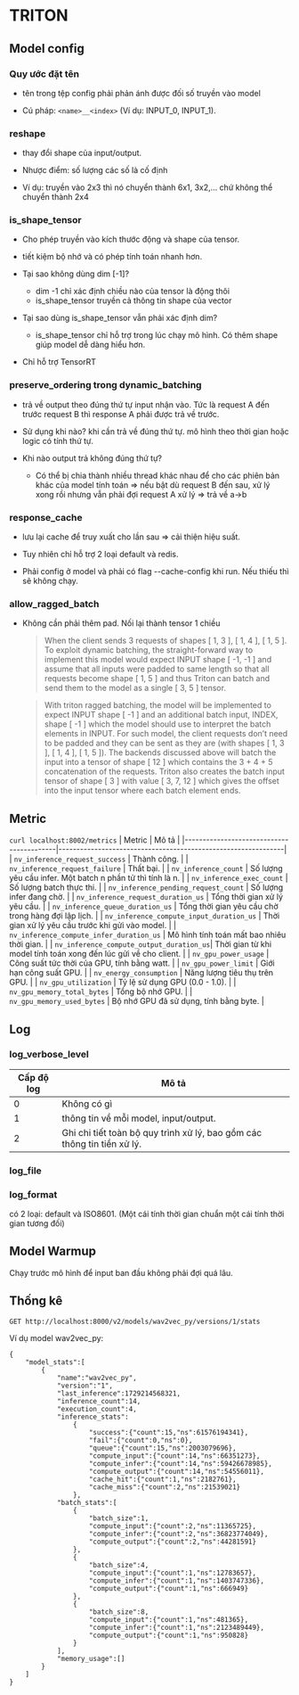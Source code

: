 # TRITON

## Model config

### Quy ước đặt tên
+ tên trong tệp config phải phản ánh được đối số truyền vào model

+ Cú pháp: `<name>__<index>` (Ví dụ: INPUT_0, INPUT_1).

### reshape
+ thay đổi shape của input/output.

+ Nhược điểm: số lượng các số là cố định

+ Ví dụ: truyền vào 2x3 thì nó chuyển thành 6x1, 3x2,… chứ không thể chuyển thành 2x4

### is_shape_tensor
+ Cho phép truyền vào kích thước động và shape của tensor.

+ tiết kiệm bộ nhớ và có phép tính toán nhanh hơn.

+ Tại sao không dùng dim [-1]?

  - dim -1 chỉ xác định chiều nào của tensor là động thôi
  - is_shape_tensor truyền cả thông tin shape của vector

+ Tại sao dùng is_shape_tensor vẫn phải xác định dim?

  - is_shape_tensor chỉ hỗ trợ trong lúc chạy mô hình. Có thêm shape giúp model dễ dàng hiểu hơn.

+ Chỉ hỗ trợ TensorRT

### preserve_ordering trong dynamic_batching
+ trả về output theo đúng thứ tự input nhận vào. Tức là request A đến trước request B thì response A phải được trả về trước.

+ Sử dụng khi nào? khi cần trả về đúng thứ tự. mô hình theo thời gian hoặc logic có tính thứ tự.

+ Khi nào output trả không đúng thứ tự?

  - Có thể bị chia thành nhiều thread khác nhau để cho các phiên bản khác của model tính toán ⇒ nếu bật dù request B đến sau, xử lý xong rồi nhưng vẫn phải đợi request A xử lý ⇒ trả về a→b

### response_cache
+ lưu lại cache để truy xuất cho lần sau ⇒ cải thiện hiệu suất.

+ Tuy nhiên chỉ hỗ trợ 2 loại default và redis.

+ Phải config ở model và phải có flag --cache-config khi run. Nếu thiếu thì sẽ không chạy.

### allow_ragged_batch
+ Không cần phải thêm pad. Nối lại thành tensor 1 chiều
  > When the client sends 3 requests of shapes [ 1, 3 ], [ 1, 4 ], [ 1, 5 ]. To exploit dynamic batching, the straight-forward way to implement this model would expect INPUT shape [ -1, -1 ] and assume that all inputs were padded to same length so that all requests become shape [ 1, 5 ] and thus Triton can batch and send them to the model as a single [ 3, 5 ] tensor.
  
  > With triton ragged batching, the model will be implemented to expect INPUT shape [ -1 ] and an additional batch input, INDEX, shape [ -1 ] which the model should use to interpret the batch elements in INPUT. For such model, the client requests don’t need to be padded and they can be sent as they are (with shapes [ 1, 3 ], [ 1, 4 ], [ 1, 5 ]). The backends discussed above will batch the input into a tensor of shape [ 12 ] which contains the 3 + 4 + 5 concatenation of the requests. Triton also creates the batch input tensor of shape [ 3 ] with value [ 3, 7, 12 ] which gives the offset into the input tensor where each batch element ends. 



## Metric
```curl localhost:8002/metrics```
| Metric                                   | Mô tả                                                        |
|------------------------------------------|---------------------------------------------------------------|
| `nv_inference_request_success`           | Thành công.                                                   |
| `nv_inference_request_failure`           | Thất bại.                                                     |
| `nv_inference_count`                     | Số lượng yêu cầu infer. Một batch n phần tử thì tính là n.    |
| `nv_inference_exec_count`                | Số lượng batch thực thi.                                      |
| `nv_inference_pending_request_count`     | Số lượng infer đang chờ.                                      |
| `nv_inference_request_duration_us`       | Tổng thời gian xử lý yêu cầu.                                 |
| `nv_inference_queue_duration_us`         | Tổng thời gian yêu cầu chờ trong hàng đợi lập lịch.           |
| `nv_inference_compute_input_duration_us` | Thời gian xử lý yêu cầu trước khi gửi vào model.              |
| `nv_inference_compute_infer_duration_us` | Mô hình tính toán mất bao nhiêu thời gian.                    |
| `nv_inference_compute_output_duration_us`| Thời gian từ khi model tính toán xong đến lúc gửi về cho client. |
| `nv_gpu_power_usage`                     | Công suất tức thời của GPU, tính bằng watt.                   |
| `nv_gpu_power_limit`                     | Giới hạn công suất GPU.                                       |
| `nv_energy_consumption`                  | Năng lượng tiêu thụ trên GPU.                                 |
| `nv_gpu_utilization`                     | Tỷ lệ sử dụng GPU (0.0 - 1.0).                                |
| `nv_gpu_memory_total_bytes`              | Tổng bộ nhớ GPU.                                              |
| `nv_gpu_memory_used_bytes`               | Bộ nhớ GPU đã sử dụng, tính bằng byte.                        |

## Log

### log_verbose_level
| Cấp độ log | Mô tả                                                                 |
|------------|----------------------------------------------------------------------|
| 0          | Không có gì                                                          |
| 1          | thông tin về mỗi model, input/output.     |
| 2          | Ghi chi tiết toàn bộ quy trình xử lý, bao gồm các thông tin tiền xử lý. |

### log_file

### log_format
có 2 loại: default và ISO8601. (Một cái tính thời gian chuẩn một cái tính thời gian tương đối)

## Model Warmup
Chạy trước mô hình để input ban đầu không phải đợi quá lâu.

## Thống kê
```GET http://localhost:8000/v2/models/wav2vec_py/versions/1/stats```

Ví dụ model wav2vec_py:
```
{
	"model_stats":[
		{
			"name":"wav2vec_py",
			"version":"1",
			"last_inference":1729214568321,
			"inference_count":14,
			"execution_count":4,
			"inference_stats":
				{
					"success":{"count":15,"ns":61576194341},
					"fail":{"count":0,"ns":0},
					"queue":{"count":15,"ns":2003079696},
					"compute_input":{"count":14,"ns":66351273},
					"compute_infer":{"count":14,"ns":59426678985},
					"compute_output":{"count":14,"ns":54556011},
					"cache_hit":{"count":1,"ns":2182761},
					"cache_miss":{"count":2,"ns":21539021}
				},
			"batch_stats":[
				{
					"batch_size":1,
					"compute_input":{"count":2,"ns":11365725},
					"compute_infer":{"count":2,"ns":36823774049},
					"compute_output":{"count":2,"ns":44281591}
				},
				{
					"batch_size":4,
					"compute_input":{"count":1,"ns":12783657},
					"compute_infer":{"count":1,"ns":1403747336},
					"compute_output":{"count":1,"ns":666949}
				},
				{
					"batch_size":8,
					"compute_input":{"count":1,"ns":481365},
					"compute_infer":{"count":1,"ns":2123489449},
					"compute_output":{"count":1,"ns":950828}
				}
			],
			"memory_usage":[]
		}
	]
}
```
